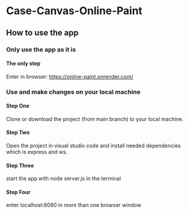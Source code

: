 # Case-Canvas-Online-Paint

## How to use the app

### Only use the app as it is

#### The only step 

Enter in browser: https://online-paint.onrender.com/

### Use and make changes on your local machine

#### Step One 

Clone or download the project (from main branch) to your local machine.

#### Step Two 

Open the project in visual studio code and install needed dependencies which is express and ws.

#### Step Three 

start the app with node server.js in the terminal

#### Step Four

enter localhost:8080 in more than one browser window
